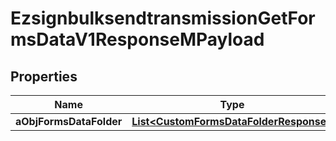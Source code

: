 

# EzsignbulksendtransmissionGetFormsDataV1ResponseMPayload

## Properties

Name | Type | Description | Notes
------------ | ------------- | ------------- | -------------
**aObjFormsDataFolder** | [**List&lt;CustomFormsDataFolderResponse&gt;**](CustomFormsDataFolderResponse.md) |  | 




